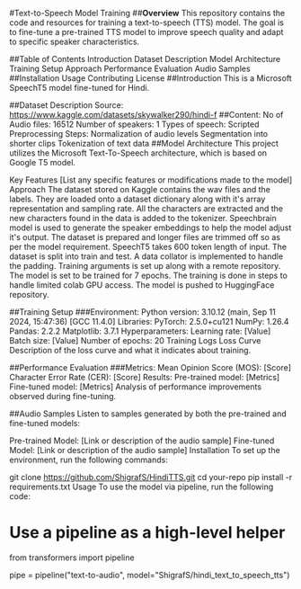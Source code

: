 #Text-to-Speech Model Training
##**Overview**
This repository contains the code and resources for training a text-to-speech (TTS) model. The goal is to fine-tune a pre-trained TTS model to improve speech quality and adapt to specific speaker characteristics.

##Table of Contents
Introduction
Dataset Description
Model Architecture
Training Setup
Approach
Performance Evaluation
Audio Samples
##Installation
Usage
Contributing
License
##Introduction
This is a Microsoft SpeechT5 model fine-tuned for Hindi.

##Dataset Description
Source: https://www.kaggle.com/datasets/skywalker290/hindi-f
##Content:
No of Audio files: 16512
Number of speakers: 1
Types of speech: Scripted
Preprocessing Steps:
Normalization of audio levels
Segmentation into shorter clips
Tokenization of text data
##Model Architecture
This project utilizes the Microsoft Text-To-Speech architecture, which is based on Google T5 model.

Key Features
[List any specific features or modifications made to the model]
Approach
The dataset stored on Kaggle contains the wav files and the labels. They are loaded onto a dataset dictionary along with it's array representation and sampling rate. All the characters are extracted and the new characters found in the data is added to the tokenizer. Speechbrain model is used to generate the speaker embeddings to help the model adjust it's output. The dataset is prepared and longer files are trimmed off so as per the model requirement. SpeechT5 takes 600 token length of input. The dataset is split into train and test. A data collator is implemented to handle the padding. Training arguments is set up along with a remote repository. The model is set to be trained for 7 epochs. The training is done in steps to handle limited colab GPU access. The model is pushed to HuggingFace repository.

##Training Setup
###Environment:
Python version: 3.10.12 (main, Sep 11 2024, 15:47:36) [GCC 11.4.0]
Libraries:
PyTorch: 2.5.0+cu121
NumPy: 1.26.4
Pandas: 2.2.2
Matplotlib: 3.7.1
Hyperparameters:
Learning rate: [Value]
Batch size: [Value]
Number of epochs: 20
Training Logs
Loss Curve
Description of the loss curve and what it indicates about training.

##Performance Evaluation
###Metrics:
Mean Opinion Score (MOS): [Score]
Character Error Rate (CER): [Score]
Results:
Pre-trained model: [Metrics]
Fine-tuned model: [Metrics]
Analysis of performance improvements observed during fine-tuning.

##Audio Samples
Listen to samples generated by both the pre-trained and fine-tuned models:

Pre-trained Model: [Link or description of the audio sample]
Fine-tuned Model: [Link or description of the audio sample]
Installation
To set up the environment, run the following commands:

git clone https://github.com/ShigrafS/HindiTTS.git
cd your-repo
pip install -r requirements.txt
Usage
To use the model via pipeline, run the following code:

# Use a pipeline as a high-level helper
from transformers import pipeline

pipe = pipeline("text-to-audio", model="ShigrafS/hindi_text_to_speech_tts")
